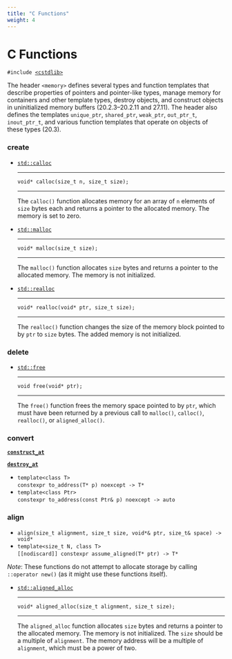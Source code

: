 ```yaml
---
title: "C Functions"
weight: 4
---
```


# C Functions

`#include `[`<cstdlib>`]()

The header `<memory>` defines several types and function templates that describe
properties of pointers and pointer-like types, manage memory for containers and
other template types, destroy objects, and construct objects in uninitialized
memory buffers (20.2.3–20.2.11 and 27.11). The header also defines the templates
`unique_ptr`, `shared_ptr`, `weak_ptr`, `out_ptr_t`, `inout_ptr_t`, and various
function templates that operate on objects of these types (20.3).

### create

- [`std::calloc`]()

  ***

  `void* calloc(size_t n, size_t size);`

  ***

  The `calloc()` function allocates memory for an array of `n` elements of
  `size` bytes each and returns a pointer to the allocated memory. The memory is
  set to zero.

- [`std::malloc`]()

  ***

  `void* malloc(size_t size);`

  ***

  The `malloc()` function allocates `size` bytes and returns a pointer to the
  allocated memory. The memory is not initialized.

- [`std::realloc`]()

  ***

  `void* realloc(void* ptr, size_t size);`

  ***

  The `realloc()` function changes the size of the memory block pointed to by
  `ptr` to `size` bytes. The added memory is not initialized.

### delete

- [`std::free`]()

  ***

  `void free(void* ptr);`

  ***

  The `free()` function frees the memory space pointed to by `ptr`, which must
  have been returned by a previous call to `malloc()`, `calloc()`, `realloc()`,
  or `aligned_alloc()`.

### convert

[**`construct_at`**]()

[**`destroy_at`**]()

- `template<class T>`\
  `constexpr to_address(T* p) noexcept -> T*`
- `template<class Ptr>`\
  `constexpr to_address(const Ptr& p) noexcept -> auto`

### align

- `align(size_t alignment, size_t size, void*& ptr, size_t& space) -> void*`
- `template<size_t N, class T>`\
  `[[nodiscard]] constexpr assume_aligned(T* ptr) -> T*`

_Note_: These functions do not attempt to allocate storage by calling
`::operator new()` (as it might use these functions itself).

- [`std::aligned_alloc`]()

  ***

  `void* aligned_alloc(size_t alignment, size_t size);`

  ***

  The `aligned_alloc` function allocates `size` bytes and returns a pointer to
  the allocated memory. The memory is not initialized. The `size` should be a
  multiple of `alignment`. The memory address will be a multiple of `alignment`,
  which must be a power of two.
